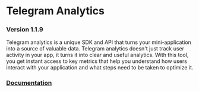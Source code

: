 # Telegram Analytics
### Version 1.1.9
Telegram analytics is a unique SDK and API that turns your mini-application into a source of valuable data. Telegram analytics doesn't just track user activity in your app, it turns it into clear and useful analytics. With this tool, you get instant access to key metrics that help you understand how users interact with your application and what steps need to be taken to optimize it.

### [Documentation](https://docs.tganalytics.xyz)
